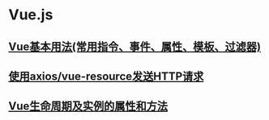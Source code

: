 # Vue.js

## [Vue基本用法(常用指令、事件、属性、模板、过滤器)](https://github.com/wangwren/Vue-learning/blob/master/vue01)
## [使用axios/vue-resource发送HTTP请求](https://github.com/wangwren/Vue-learning/tree/master/vue02)
## [Vue生命周期及实例的属性和方法](https://github.com/wangwren/Vue-learning/blob/master/vue03)